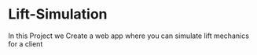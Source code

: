 # Lift-Simulation
In this Project we Create a web app where you can simulate lift mechanics for a client
